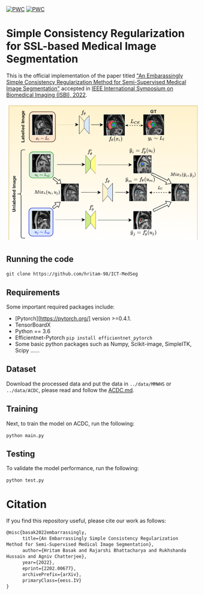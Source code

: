 [![PWC](https://img.shields.io/endpoint.svg?url=https://paperswithcode.com/badge/an-embarrassingly-simple-consistency/semi-supervised-medical-image-segmentation-on-1)](https://paperswithcode.com/sota/semi-supervised-medical-image-segmentation-on-1?p=an-embarrassingly-simple-consistency)
[![PWC](https://img.shields.io/endpoint.svg?url=https://paperswithcode.com/badge/an-embarrassingly-simple-consistency/semi-supervised-medical-image-segmentation-on)](https://paperswithcode.com/sota/semi-supervised-medical-image-segmentation-on?p=an-embarrassingly-simple-consistency)
# Simple Consistency Regularization for SSL-based Medical Image Segmentation
This is the official implementation of the paper titled ["An Embarassingly Simple Consistency Regularization Method for Semi-Supervised Medical Image Segmentation"](https://arxiv.org/abs/2202.00677) accepted in [IEEE International Symposium on Biomedical Imaging (ISBI), 2022](https://biomedicalimaging.org/2022/).

<img src="/ICT-MedSeg-Overall.png" style="margin: 6px;">

## Running the code

`git clone https://github.com/hritam-98/ICT-MedSeg`

## Requirements
Some important required packages include:
* [Pytorch][https://pytorch.org/] version >=0.4.1.
* TensorBoardX
* Python == 3.6 
* Efficientnet-Pytorch `pip install efficientnet_pytorch`
* Some basic python packages such as Numpy, Scikit-image, SimpleITK, Scipy ......

## Dataset
Download the processed data and put the data in `../data/MMWHS` or `../data/ACDC`, please read and follow the [ACDC.md](https://github.com/hritam-98/ICT-MedSeg/blob/main/ACDC.md).

## Training

Next, to train the model on ACDC, run the following:

`python main.py `

## Testing

To validate the model performance, run the following:

`python test.py`

# Citation
If you find this repository useful, please cite our work as follows:
```
@misc{basak2022embarrassingly,
      title={An Embarrassingly Simple Consistency Regularization Method for Semi-Supervised Medical Image Segmentation}, 
      author={Hritam Basak and Rajarshi Bhattacharya and Rukhshanda Hussain and Agniv Chatterjee},
      year={2022},
      eprint={2202.00677},
      archivePrefix={arXiv},
      primaryClass={eess.IV}
}
```


